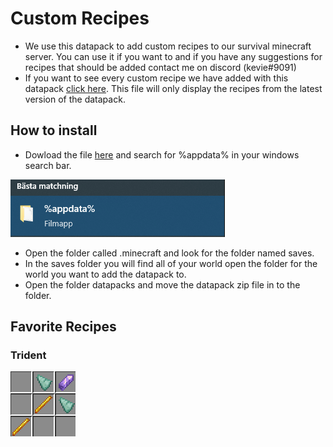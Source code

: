# Custom Recipes

- We use this datapack to add custom recipes to our survival minecraft server. You can use it if you want to and if you have any suggestions for recipes that should be added contact me on discord (kevie#9091)
- If you want to see every custom recipe we have added with this datapack [click here](RECIPES.md). This file will only display the recipes from the latest version of the datapack.

## How to install
- Dowload the file [here](https://github.com/thekevie/custom-recipes/releases/download/v1.0.1/Custom.Recipes.v1.0.1.zip) and search for %appdata% in your windows search bar.

![](assets/appdata.png)

- Open the folder called .minecraft and look for the folder named saves.
- In the saves folder you will find all of your world open the folder for the world you want to add the datapack to.
- Open the folder datapacks and move the datapack zip file in to the folder. 

## Favorite Recipes
### Trident 
![](assets/trident.png)
